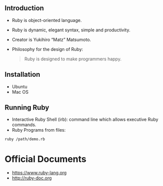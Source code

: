 ## Introduction
- Ruby is object-oriented language.
- Ruby is dynamic, elegant syntax, simple and productivity.
- Creator is Yukihiro “Matz” Matsumoto.
- Philosophy for the design of Ruby:

    > Ruby is designed to make programmers happy.

## Installation
- Ubuntu
- Mac OS

## Running Ruby
- Interactive Ruby Shell (irb): command line which allows executive Ruby commands.
- Ruby Programs from files:
```
ruby /path/demo.rb
```

# Official Documents
- https://www.ruby-lang.org
- http://ruby-doc.org
